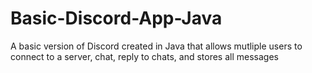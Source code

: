 # Basic-Discord-App-Java
A basic version of Discord created in Java that allows mutliple users to connect to a server, chat, reply to chats, and stores all messages
